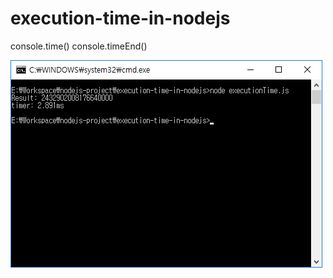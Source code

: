 # execution-time-in-nodejs

console.time()
console.timeEnd()

![node-cmd screenshot](screenshot.png)

